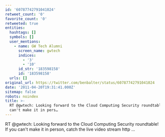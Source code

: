 ```yaml
---
id: '60787742791041024'
retweet_count: '0'
favorite_count: '0'
retweeted: true
entities:
  hashtags: []
  symbols: []
  user_mentions:
    - name: GW Tech Alumni
      screen_name: gwtech
      indices:
        - '3'
        - '10'
      id_str: '183598158'
      id: '183598158'
  urls: []
original_url: https://twitter.com/benbalter/status/60787742791041024
date: '2011-04-20T19:31:41.000Z'
sitemap: false
robots: noindex
title: >-
  RT @gwtech: Looking forward to the Cloud Computing Security roundtable! If you
  can't make it in pers…
---
```


RT @gwtech: Looking forward to the Cloud Computing Security roundtable! If you can't make it in person, catch the live video stream http ...